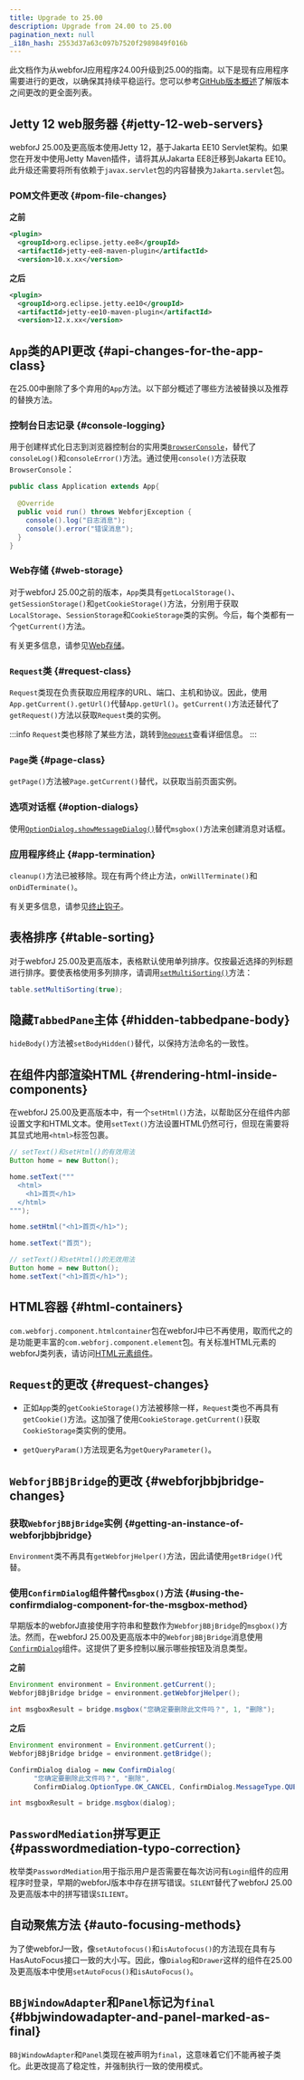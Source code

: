 ```yaml
---
title: Upgrade to 25.00
description: Upgrade from 24.00 to 25.00
pagination_next: null
_i18n_hash: 2553d37a63c097b7520f2989849f016b
---
```

此文档作为从webforJ应用程序24.00升级到25.00的指南。以下是现有应用程序需要进行的更改，以确保其持续平稳运行。您可以参考[GitHub版本概述](https://github.com/webforj/webforj/releases)了解版本之间更改的更全面列表。

## Jetty 12 web服务器 {#jetty-12-web-servers}

webforJ 25.00及更高版本使用Jetty 12，基于Jakarta EE10 Servlet架构。如果您在开发中使用Jetty Maven插件，请将其从Jakarta EE8迁移到Jakarta EE10。此升级还需要将所有依赖于`javax.servlet`包的内容替换为`Jakarta.servlet`包。

### POM文件更改 {#pom-file-changes}

**之前**

```xml {2-4}
<plugin>
  <groupId>org.eclipse.jetty.ee8</groupId>
  <artifactId>jetty-ee8-maven-plugin</artifactId>
  <version>10.x.xx</version>
```
**之后**

```xml {2-4}
<plugin>
  <groupId>org.eclipse.jetty.ee10</groupId>
  <artifactId>jetty-ee10-maven-plugin</artifactId>
  <version>12.x.xx</version>
```

## `App`类的API更改 {#api-changes-for-the-app-class}

在25.00中删除了多个弃用的`App`方法。以下部分概述了哪些方法被替换以及推荐的替换方法。

### 控制台日志记录 {#console-logging}

用于创建样式化日志到浏览器控制台的实用类[`BrowserConsole`](../advanced/browser-console.md)，替代了`consoleLog()`和`consoleError()`方法。通过使用`console()`方法获取`BrowserConsole`：

```java
public class Application extends App{
  
  @Override
  public void run() throws WebforjException {
    console().log("日志消息");
    console().error("错误消息");
  }
}
```

### Web存储 {#web-storage}

对于webforJ 25.00之前的版本，`App`类具有`getLocalStorage()`、`getSessionStorage()`和`getCookieStorage()`方法，分别用于获取`LocalStorage`、`SessionStorage`和`CookieStorage`类的实例。今后，每个类都有一个`getCurrent()`方法。

有关更多信息，请参见[Web存储](../advanced/web-storage.md)。

### `Request`类 {#request-class}

`Request`类现在负责获取应用程序的URL、端口、主机和协议。因此，使用`App.getCurrent().getUrl()`代替`App.getUrl()`。`getCurrent()`方法还替代了`getRequest()`方法以获取`Request`类的实例。

:::info
`Request`类也移除了某些方法，跳转到[`Request`](#request-changes)查看详细信息。
:::

### `Page`类 {#page-class}

`getPage()`方法被`Page.getCurrent()`替代，以获取当前页面实例。

### 选项对话框 {#option-dialogs}

使用[`OptionDialog.showMessageDialog()`](../components/option-dialogs/message)替代`msgbox()`方法来创建消息对话框。

### 应用程序终止 {#app-termination}

`cleanup()`方法已被移除。现在有两个终止方法，`onWillTerminate()`和`onDidTerminate()`。

有关更多信息，请参见[终止钩子](../advanced/terminate-and-error-actions.md#hooks-for-termination)。

## 表格排序 {#table-sorting}

对于webforJ 25.00及更高版本，表格默认使用单列排序。仅按最近选择的列标题进行排序。要使表格使用多列排序，请调用[`setMultiSorting()`](../components/table/sorting#multi-sorting)方法：

```java
table.setMultiSorting(true);
```

## 隐藏`TabbedPane`主体 {#hidden-tabbedpane-body}

`hideBody()`方法被`setBodyHidden()`替代，以保持方法命名的一致性。

## 在组件内部渲染HTML {#rendering-html-inside-components}

在webforJ 25.00及更高版本中，有一个`setHtml()`方法，以帮助区分在组件内部设置文字和HTML文本。使用`setText()`方法设置HTML仍然可行，但现在需要将其显式地用`<html>`标签包裹。

```java
// setText()和setHtml()的有效用法
Button home = new Button();

home.setText(""" 
  <html>
    <h1>首页</h1>
  </html>
""");

home.setHtml("<h1>首页</h1>");

home.setText("首页");
```

```java
// setText()和setHtml()的无效用法
Button home = new Button();
home.setText("<h1>首页</h1>");
```

## HTML容器 {#html-containers}

`com.webforj.component.htmlcontainer`包在webforJ中已不再使用，取而代之的是功能更丰富的`com.webforj.component.element`包。有关标准HTML元素的webforJ类列表，请访问[HTML元素组件](../building-ui/web-components/html-elements.md)。

## `Request`的更改 {#request-changes}

- 正如`App`类的`getCookieStorage()`方法被移除一样，`Request`类也不再具有`getCookie()`方法。这加强了使用`CookieStorage.getCurrent()`获取`CookieStorage`类实例的使用。

- `getQueryParam()`方法现更名为`getQueryParameter()`。

## `WebforjBBjBridge`的更改 {#webforjbbjbridge-changes}

### 获取`WebforjBBjBridge`实例 {#getting-an-instance-of-webforjbbjbridge}

`Environment`类不再具有`getWebforjHelper()`方法，因此请使用`getBridge()`代替。

### 使用`ConfirmDialog`组件替代`msgbox()`方法 {#using-the-confirmdialog-component-for-the-msgbox-method}

早期版本的webforJ直接使用字符串和整数作为`WebforjBBjBridge`的`msgbox()`方法。然而，在webforJ 25.00及更高版本中的`WebforjBBjBridge`消息使用[`ConfirmDialog`](../components/option-dialogs/confirm.md)组件。这提供了更多控制以展示哪些按钮及消息类型。

**之前**
```java
Environment environment = Environment.getCurrent();
WebforjBBjBridge bridge = environment.getWebforjHelper();

int msgboxResult = bridge.msgbox("您确定要删除此文件吗？", 1, "删除");
```

**之后**
```java
Environment environment = Environment.getCurrent();
WebforjBBjBridge bridge = environment.getBridge();

ConfirmDialog dialog = new ConfirmDialog(
      "您确定要删除此文件吗？", "删除",
      ConfirmDialog.OptionType.OK_CANCEL, ConfirmDialog.MessageType.QUESTION);

int msgboxResult = bridge.msgbox(dialog);
```

<!-- ## Environment.logError removed -->

## `PasswordMediation`拼写更正 {#passwordmediation-typo-correction}

枚举类`PasswordMediation`用于指示用户是否需要在每次访问有`Login`组件的应用程序时登录，早期的webforJ版本中存在拼写错误。`SILENT`替代了webforJ 25.00及更高版本中的拼写错误`SILIENT`。

## 自动聚焦方法 {#auto-focusing-methods}

为了使webforJ一致，像`setAutofocus()`和`isAutofocus()`的方法现在具有与HasAutoFocus接口一致的大小写。因此，像`Dialog`和`Drawer`这样的组件在25.00及更高版本中使用`setAutoFocus()`和`isAutoFocus()`。

## `BBjWindowAdapter`和`Panel`标记为`final` {#bbjwindowadapter-and-panel-marked-as-final}

`BBjWindowAdapter`和`Panel`类现在被声明为`final`，这意味着它们不能再被子类化。此更改提高了稳定性，并强制执行一致的使用模式。
